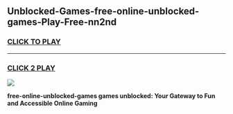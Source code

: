 
## Unblocked-Games-free-online-unblocked-games-Play-Free-nn2nd
<h3>
<a href="https://premium76.site?title=free-online-unblocked-games&ref=17A">CLICK TO PLAY</a></h3>
<hr>

<h3>
<a href="https://premium76.site?title=free-online-unblocked-games&ref=17A">CLICK 2 PLAY</a>
  
</h3>

<a href="https://premium76.site?title=free-online-unblocked-games&ref=17A"><img src="https://clearcache.store/games.png"></a>


**free-online-unblocked-games games unblocked: Your Gateway to Fun and Accessible Online Gaming**
